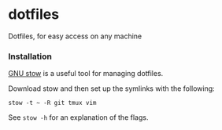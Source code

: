 # dotfiles
Dotfiles, for easy access on any machine

### Installation

[GNU stow](https://www.gnu.org/software/stow/) is a useful tool for managing
dotfiles.

Download stow and then set up the symlinks with the following:
```
stow -t ~ -R git tmux vim
```

See `stow -h` for an explanation of the flags.
